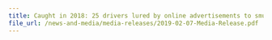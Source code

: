 ```yaml
---
title: Caught in 2018: 25 drivers lured by online advertisements to smuggle duty-unpaid cigarettes into Singapore 
file_url: /news-and-media/media-releases/2019-02-07-Media-Release.pdf
---
```

